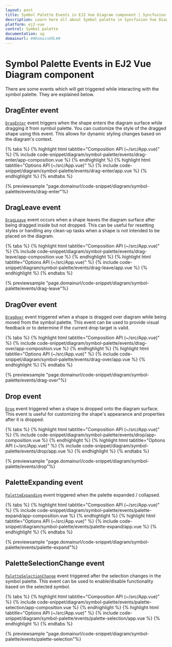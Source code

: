 ```yaml
---
layout: post
title: Symbol Palette Events in EJ2 Vue Diagram component | Syncfusion
description: Learn here all about Symbol palette in Syncfusion Vue Diagram component of Syncfusion Essential JS 2 and more.
platform: ej2-vue
control: Symbol palette 
documentation: ug
domainurl: ##DomainURL##
---
```


# Symbol Palette Events in EJ2 Vue Diagram component

There are some events which will get triggered while interacting with the symbol palette. They are explained below.

## DragEnter event

[`DragEnter`](https://ej2.syncfusion.com/vue/documentation/api/diagram/iDragEnterEventArgs) event triggers when the shape enters the diagram surface while dragging it from symbol palette. You can customize the style of the dragged shape using this event. This allows for dynamic styling changes based on the diagram's context.

{% tabs %}
{% highlight html tabtitle="Composition API (~/src/App.vue)" %}
{% include code-snippet/diagram/symbol-palette/events/drag-enter/app-composition.vue %}
{% endhighlight %}
{% highlight html tabtitle="Options API (~/src/App.vue)" %}
{% include code-snippet/diagram/symbol-palette/events/drag-enter/app.vue %}
{% endhighlight %}
{% endtabs %}
        
{% previewsample "page.domainurl/code-snippet/diagram/symbol-palette/events/drag-enter"%}

## DragLeave event

[`DragLeave`](https://ej2.syncfusion.com/vue/documentation/api/diagram/iDragLeaveEventArgs) event occurs when a shape leaves the diagram surface after being dragged inside but not dropped. This can be useful for resetting styles or handling any clean-up tasks when a shape is not intended to be placed on the diagram.

{% tabs %}
{% highlight html tabtitle="Composition API (~/src/App.vue)" %}
{% include code-snippet/diagram/symbol-palette/events/drag-leave/app-composition.vue %}
{% endhighlight %}
{% highlight html tabtitle="Options API (~/src/App.vue)" %}
{% include code-snippet/diagram/symbol-palette/events/drag-leave/app.vue %}
{% endhighlight %}
{% endtabs %}
        
{% previewsample "page.domainurl/code-snippet/diagram/symbol-palette/events/drag-leave"%}

## DragOver event

[`DragOver`](https://ej2.syncfusion.com/vue/documentation/api/diagram/iDragOverEventArgs) event triggered when a shape is dragged over diagram while being moved from the symbol palette. This event can be used to provide visual feedback or to determine if the current drop target is valid.

{% tabs %}
{% highlight html tabtitle="Composition API (~/src/App.vue)" %}
{% include code-snippet/diagram/symbol-palette/events/drag-over/app-composition.vue %}
{% endhighlight %}
{% highlight html tabtitle="Options API (~/src/App.vue)" %}
{% include code-snippet/diagram/symbol-palette/events/drag-over/app.vue %}
{% endhighlight %}
{% endtabs %}
        
{% previewsample "page.domainurl/code-snippet/diagram/symbol-palette/events/drag-over"%}

## Drop event

[`Drop`](https://ej2.syncfusion.com/vue/documentation/api/diagram/iDropEventArgs/) event triggered when a shape is dropped onto the diagram surface. This event is useful for customizing the shape's appearance and properties after it is dropped.

{% tabs %}
{% highlight html tabtitle="Composition API (~/src/App.vue)" %}
{% include code-snippet/diagram/symbol-palette/events/drop/app-composition.vue %}
{% endhighlight %}
{% highlight html tabtitle="Options API (~/src/App.vue)" %}
{% include code-snippet/diagram/symbol-palette/events/drop/app.vue %}
{% endhighlight %}
{% endtabs %}
        
{% previewsample "page.domainurl/code-snippet/diagram/symbol-palette/events/drop"%}

## PaletteExpanding event

[`PaletteExpanding`](https://ej2.syncfusion.com/vue/documentation/api/diagram/iPaletteExpandArgs/) event triggered when the palette expanded / collapsed.

{% tabs %}
{% highlight html tabtitle="Composition API (~/src/App.vue)" %}
{% include code-snippet/diagram/symbol-palette/events/palette-expand/app-composition.vue %}
{% endhighlight %}
{% highlight html tabtitle="Options API (~/src/App.vue)" %}
{% include code-snippet/diagram/symbol-palette/events/palette-expand/app.vue %}
{% endhighlight %}
{% endtabs %}
        
{% previewsample "page.domainurl/code-snippet/diagram/symbol-palette/events/palette-expand"%}

## PaletteSelectionChange event

[`PaletteSelectionChange`](https://ej2.syncfusion.com/vue/documentation/api/diagram/iPaletteSelectionChangeArgs/) event triggered after the selection changes in the symbol palette. This event can be used to enable/disable functionality based on the selected symbol.

{% tabs %}
{% highlight html tabtitle="Composition API (~/src/App.vue)" %}
{% include code-snippet/diagram/symbol-palette/events/palette-selection/app-composition.vue %}
{% endhighlight %}
{% highlight html tabtitle="Options API (~/src/App.vue)" %}
{% include code-snippet/diagram/symbol-palette/events/palette-selection/app.vue %}
{% endhighlight %}
{% endtabs %}
        
{% previewsample "page.domainurl/code-snippet/diagram/symbol-palette/events/palette-selection"%}

